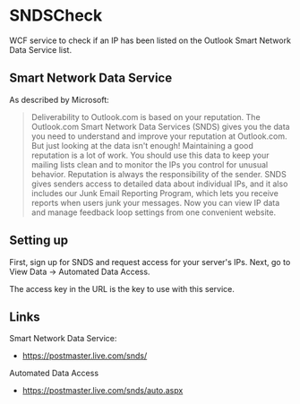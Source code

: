 # SNDSCheck
WCF service to check if an IP has been listed on the Outlook Smart Network Data Service list.

## Smart Network Data Service
As described by Microsoft:
> Deliverability to Outlook.com is based on your reputation. The Outlook.com Smart Network Data Services (SNDS) gives you the data you need to understand and improve your reputation at Outlook.com. But just looking at the data isn't enough! Maintaining a good reputation is a lot of work. You should use this data to keep your mailing lists clean and to monitor the IPs you control for unusual behavior. Reputation is always the responsibility of the sender. SNDS gives senders access to detailed data about individual IPs, and it also includes our Junk Email Reporting Program, which lets you receive reports when users junk your messages. Now you can view IP data and manage feedback loop settings from one convenient website.

## Setting up
First, sign up for SNDS and request access for your server's IPs.
Next, go to View Data -> Automated Data Access.

The access key in the URL is the key to use with this service.

## Links
Smart Network Data Service:
* https://postmaster.live.com/snds/

Automated Data Access
* https://postmaster.live.com/snds/auto.aspx
